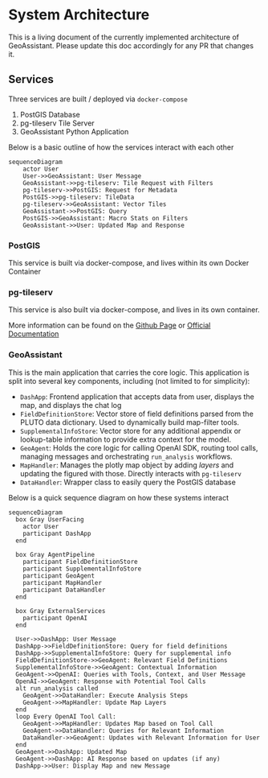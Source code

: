 # System Architecture
This is a living document of the currently implemented architecture of GeoAssistant. Please update
this doc accordingly for any PR that changes it.

## Services

Three services are built / deployed via `docker-compose`

  1. PostGIS Database
  1. pg-tileserv Tile Server
  1. GeoAssistant Python Application

Below is a basic outline of how the services interact with each other

```mermaid
sequenceDiagram
    actor User
    User->>GeoAssistant: User Message
    GeoAssistant->>pg-tileserv: Tile Request with Filters
    pg-tileserv->>PostGIS: Request for Metadata
    PostGIS->>pg-tileserv: TileData
    pg-tileserv->>GeoAssistant: Vector Tiles
    GeoAssistant->>PostGIS: Query
    PostGIS->>GeoAssistant: Macro Stats on Filters
    GeoAssistant->>User: Updated Map and Response
```

### PostGIS

This service is built via docker-compose, and lives within its own Docker Container

### pg-tileserv

This service is also built via docker-compose, and lives in its own container.

More information can be found on the [Github Page](https://github.com/CrunchyData/pg_tileserv) or [Official Documentation](https://access.crunchydata.com/documentation/pg_tileserv/latest/)


### GeoAssistant

This is the main application that carries the core logic. This application is split into several key components, including (not limited to for simplicity):
  - `DashApp`: Frontend application that accepts data from user, displays the map, and displays the chat log
  - `FieldDefinitionStore`: Vector store of field definitions parsed from the PLUTO data dictionary. Used to dynamically build map-filter tools.
  - `SupplementalInfoStore`: Vector store for any additional appendix or lookup-table information to provide extra context for the model.
  - `GeoAgent`: Holds the core logic for calling OpenAI SDK, routing tool calls, managing messages and orchestrating `run_analysis` workflows.
  - `MapHandler`: Manages the plotly map object by adding *layers* and updating the figured with those. Directly interacts with `pg-tileserv`
  - `DataHandler`: Wrapper class to easily query the PostGIS database


Below is a quick sequence diagram on how these systems interact

```mermaid
sequenceDiagram
  box Gray UserFacing
    actor User
    participant DashApp
  end

  box Gray AgentPipeline
    participant FieldDefinitionStore
    participant SupplementalInfoStore
    participant GeoAgent
    participant MapHandler
    participant DataHandler
  end

  box Gray ExternalServices
    participant OpenAI
  end

  User->>DashApp: User Message
  DashApp->>FieldDefinitionStore: Query for field definitions
  DashApp->>SupplementalInfoStore: Query for supplemental info
  FieldDefinitionStore->>GeoAgent: Relevant Field Definitions
  SupplementalInfoStore->>GeoAgent: Contextual Information
  GeoAgent->>OpenAI: Queries with Tools, Context, and User Message
  OpenAI->>GeoAgent: Response with Potential Tool Calls
  alt run_analysis called
    GeoAgent->>DataHandler: Execute Analysis Steps
    GeoAgent->>MapHandler: Update Map Layers
  end
  loop Every OpenAI Tool Call:
    GeoAgent->>MapHandler: Updates Map based on Tool Call
    GeoAgent->>DataHandler: Queries for Relevant Information
    DataHandler->>GeoAgent: Updates with Relevant Information for User
  end
  GeoAgent->>DashApp: Updated Map
  GeoAgent->>DashApp: AI Response based on updates (if any)
  DashApp->>User: Display Map and new Message
```
